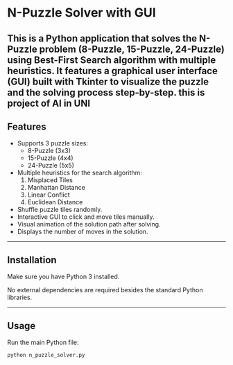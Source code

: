 # N-Puzzle Solver with GUI

This is a Python application that solves the N-Puzzle problem (8-Puzzle, 15-Puzzle, 24-Puzzle) using Best-First Search algorithm with multiple heuristics. It features a graphical user interface (GUI) built with Tkinter to visualize the puzzle and the solving process step-by-step.
this is project of AI in UNI 
---

## Features

- Supports 3 puzzle sizes:
  - 8-Puzzle (3x3)
  - 15-Puzzle (4x4)
  - 24-Puzzle (5x5)
- Multiple heuristics for the search algorithm:
  1. Misplaced Tiles
  2. Manhattan Distance
  3. Linear Conflict
  4. Euclidean Distance
- Shuffle puzzle tiles randomly.
- Interactive GUI to click and move tiles manually.
- Visual animation of the solution path after solving.
- Displays the number of moves in the solution.

---

## Installation

Make sure you have Python 3 installed.

No external dependencies are required besides the standard Python libraries.

---

## Usage

Run the main Python file:

```bash
python n_puzzle_solver.py
